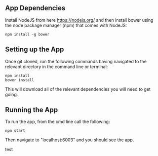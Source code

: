 ## App Dependencies

Install NodeJS from here https://nodejs.org/ and then install bower using the node package manager (npm) that comes with NodeJS:
 
    npm install -g bower

## Setting up the App

Once git cloned, run the following commands having navigated to the relevant directory in the command line or terminal:

    npm install
    bower install
    
This will download all of the relevant dependencies you will need to get going.

## Running the App

To run the app, from the cmd line call the following:

    npm start
    
Then navigate to "localhost:6003" and you should see the app.

test